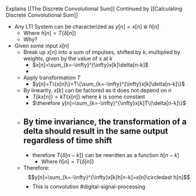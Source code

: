Explains [[The Discrete Convolutional Sum]]
Continued by [[Calculating Discrete Convolutional Sum]]
- Any LTI System can be characterized as $y[n] = x[n] \circledast h[n]$
	- Where $h[n]=T\{\delta[n]\}$
	- Why?
- Given some input $x[n]$
	- Break up $x[n]$ into a sum of impulses, shifted by $k$, multiplied by weights, given by the value of $x$ at $k$
		- $x[n]=\sum_{k=-\infty}^{\infty}x[k]\delta[n-k]$ 
		- 
	- Apply transformation $T$
		- $y[n]=T\{x[n]\}=T\{\sum_{k=-\infty}^{\infty}x[k]\delta[n-k]\}$
	- By linearity, $x[k]$ can be factored as it does not depend on $n$
		- $T\{kx[n]\}=kT\{x[n]\}$ where $k$ is some constant
		- $\therefore y[n]=\sum_{k=-\infty}^{\infty}x[k]T\{\delta[n-k]\}$
	- By time invariance, the transformation of a delta should result in the same output regardless of time shift
		- 
		- therefore $T\{\delta[n-k]\}$ can be rewritten as a function $h[n-k]$
			- Where $h[n] = T\{\delta[n]\}$
	- Therefore: $$y[n]=\sum_{k=-\infty}^{\infty}x[k]h[n-k]=x[n]\circledast h[n]$$
		- This is convolution
#digital-signal-processing 